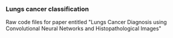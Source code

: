 ### Lungs cancer classification
Raw code files for paper entitled "Lungs Cancer Diagnosis using Convolutional Neural Networks and Histopathological Images"
